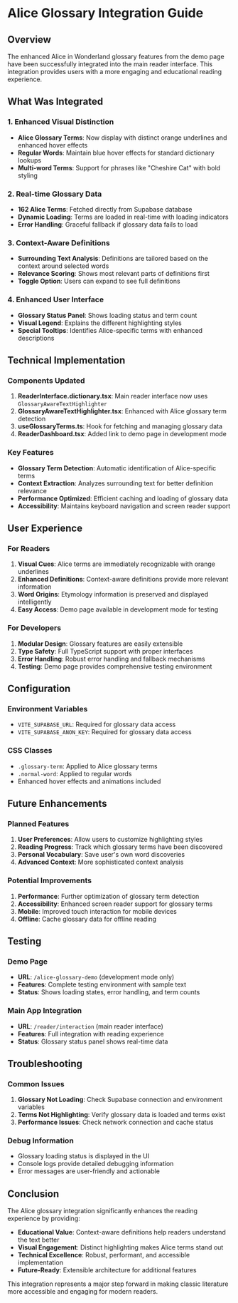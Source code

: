 # Alice Glossary Integration Guide

## Overview

The enhanced Alice in Wonderland glossary features from the demo page have been successfully integrated into the main reader interface. This integration provides users with a more engaging and educational reading experience.

## What Was Integrated

### 1. Enhanced Visual Distinction
- **Alice Glossary Terms**: Now display with distinct orange underlines and enhanced hover effects
- **Regular Words**: Maintain blue hover effects for standard dictionary lookups
- **Multi-word Terms**: Support for phrases like "Cheshire Cat" with bold styling

### 2. Real-time Glossary Data
- **162 Alice Terms**: Fetched directly from Supabase database
- **Dynamic Loading**: Terms are loaded in real-time with loading indicators
- **Error Handling**: Graceful fallback if glossary data fails to load

### 3. Context-Aware Definitions
- **Surrounding Text Analysis**: Definitions are tailored based on the context around selected words
- **Relevance Scoring**: Shows most relevant parts of definitions first
- **Toggle Option**: Users can expand to see full definitions

### 4. Enhanced User Interface
- **Glossary Status Panel**: Shows loading status and term count
- **Visual Legend**: Explains the different highlighting styles
- **Special Tooltips**: Identifies Alice-specific terms with enhanced descriptions

## Technical Implementation

### Components Updated
1. **ReaderInterface.dictionary.tsx**: Main reader interface now uses `GlossaryAwareTextHighlighter`
2. **GlossaryAwareTextHighlighter.tsx**: Enhanced with Alice glossary term detection
3. **useGlossaryTerms.ts**: Hook for fetching and managing glossary data
4. **ReaderDashboard.tsx**: Added link to demo page in development mode

### Key Features
- **Glossary Term Detection**: Automatic identification of Alice-specific terms
- **Context Extraction**: Analyzes surrounding text for better definition relevance
- **Performance Optimized**: Efficient caching and loading of glossary data
- **Accessibility**: Maintains keyboard navigation and screen reader support

## User Experience

### For Readers
1. **Visual Cues**: Alice terms are immediately recognizable with orange underlines
2. **Enhanced Definitions**: Context-aware definitions provide more relevant information
3. **Word Origins**: Etymology information is preserved and displayed intelligently
4. **Easy Access**: Demo page available in development mode for testing

### For Developers
1. **Modular Design**: Glossary features are easily extensible
2. **Type Safety**: Full TypeScript support with proper interfaces
3. **Error Handling**: Robust error handling and fallback mechanisms
4. **Testing**: Demo page provides comprehensive testing environment

## Configuration

### Environment Variables
- `VITE_SUPABASE_URL`: Required for glossary data access
- `VITE_SUPABASE_ANON_KEY`: Required for glossary data access

### CSS Classes
- `.glossary-term`: Applied to Alice glossary terms
- `.normal-word`: Applied to regular words
- Enhanced hover effects and animations included

## Future Enhancements

### Planned Features
1. **User Preferences**: Allow users to customize highlighting styles
2. **Reading Progress**: Track which glossary terms have been discovered
3. **Personal Vocabulary**: Save user's own word discoveries
4. **Advanced Context**: More sophisticated context analysis

### Potential Improvements
1. **Performance**: Further optimization of glossary term detection
2. **Accessibility**: Enhanced screen reader support for glossary terms
3. **Mobile**: Improved touch interaction for mobile devices
4. **Offline**: Cache glossary data for offline reading

## Testing

### Demo Page
- **URL**: `/alice-glossary-demo` (development mode only)
- **Features**: Complete testing environment with sample text
- **Status**: Shows loading states, error handling, and term counts

### Main App Integration
- **URL**: `/reader/interaction` (main reader interface)
- **Features**: Full integration with reading experience
- **Status**: Glossary status panel shows real-time data

## Troubleshooting

### Common Issues
1. **Glossary Not Loading**: Check Supabase connection and environment variables
2. **Terms Not Highlighting**: Verify glossary data is loaded and terms exist
3. **Performance Issues**: Check network connection and cache status

### Debug Information
- Glossary loading status is displayed in the UI
- Console logs provide detailed debugging information
- Error messages are user-friendly and actionable

## Conclusion

The Alice glossary integration significantly enhances the reading experience by providing:
- **Educational Value**: Context-aware definitions help readers understand the text better
- **Visual Engagement**: Distinct highlighting makes Alice terms stand out
- **Technical Excellence**: Robust, performant, and accessible implementation
- **Future-Ready**: Extensible architecture for additional features

This integration represents a major step forward in making classic literature more accessible and engaging for modern readers. 